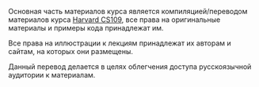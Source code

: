 Основная часть материалов курса является компиляцией/переводом материалов курса 
[Harvard CS109](http://cs109.github.io), все права на оригинальные материалы и 
примеры кода принадлежат им.

Все права на иллюстрации к лекциям принадлежат их авторам и сайтам, на которых
они размещены. 

Данный перевод делается в целях облегчения доступа русскоязычной 
аудитории к материалам.